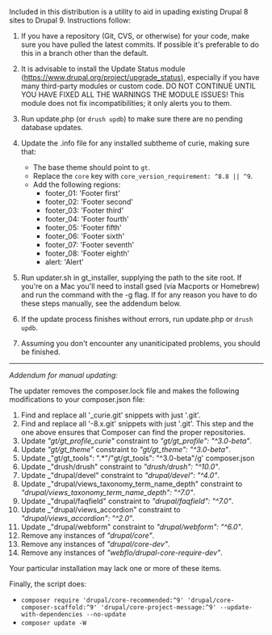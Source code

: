 Included in this distribution is a utility to aid in upading existing Drupal 8 sites to Drupal 9. Instructions follow:

1. If you have a repository (Git, CVS, or otherwise) for your code, make sure you have pulled the latest commits. If possible it's preferable to do this in a branch other than the default.
2. It is advisable to install the Update Status module (https://www.drupal.org/project/upgrade_status), especially if you have many third-party modules or custom code. DO NOT CONTINUE UNTIL YOU HAVE FIXED ALL THE WARNINGS THE MODULE ISSUES! This module does not fix incompatibilities; it only alerts you to them. 
2. Run update.php (or `drush updb`) to make sure there are no pending database updates.
3. Update the .info file for any installed subtheme of curie, making sure that:
    - The base theme should point to `gt`.
    - Replace the `core` key with `core_version_requirement: ^8.8 || ^9`.
    - Add the following regions:
      - footer_01: 'Footer first'
      - footer_02: 'Footer second'
      - footer_03: 'Footer third'
      - footer_04: 'Footer fourth'
      - footer_05: 'Footer fifth'
      - footer_06: 'Footer sixth'
      - footer_07: 'Footer seventh'
      - footer_08: 'Footer eighth'
      - alert: 'Alert'

4. Run updater.sh in gt_installer, supplying the path to the site root. If you're on a Mac you'll need to install gsed (via Macports or Homebrew) and run the command with the -g flag. If for any reason you have to do these steps manually, see the addendum below.
5. If the update process finishes without errors, run update.php or `drush updb`.
6. Assuming you don't encounter any unaniticipated problems, you should be finished.

---

*Addendum for manual updating:*

The updater removes the composer.lock file and makes the following modifications to your composer.json file:

1. Find and replace all '_curie.git' snippets with just '.git'.
2. Find and replace all '-8.x.git' snippets with just '.git'. This step and the one above ensures that Composer can find the proper repositories. 
3. Update _"gt/gt_profile_curie"_ constraint to _"gt\/gt_profile": "^3.0-beta"_.
4. Update _"gt\/gt_theme"_ constraint to _"gt\/gt_theme": "^3.0-beta"_.
5. Update _"gt\/gt_tools": ".*"/"gt\/gt_tools": "^3.0-beta"/g' composer.json
6. Update _"drush\/drush" constraint to _"drush\/drush": "^10.0"_.
7. Update _"drupal\/devel" constraint to _"drupal\/devel": "^4.0"_.
8. Update _"drupal\/views_taxonomy_term_name_depth" constraint to _"drupal\/views_taxonomy_term_name_depth": "^7.0"_.
9. Update _"drupal\/faqfield" constraint to _"drupal\/faqfield": "^7.0"_.
10. Update _"drupal\/views_accordion" constraint to _"drupal\/views_accordion": "^2.0"_.
11. Update _"drupal\/webform" constraint to _"drupal\/webform": "^6.0"_.
12. Remove any instances of _"drupal\/core"_.
13. Remove any instances of _"drupal\/core-dev"_.
14. Remove any instances of _"webflo\/drupal-core-require-dev"_.

Your particular installation may lack one or more of these items. 

Finally, the script does:
- `composer require 'drupal/core-recommended:^9' 'drupal/core-composer-scaffold:^9' 'drupal/core-project-message:^9' --update-with-dependencies --no-update`
- `composer update -W`

